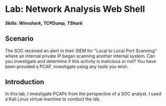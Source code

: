 # Lab: Network Analysis Web Shell
##### Skills: Wireshark, TCPDump, TShark
## Scenario
The SOC received an alert in their SIEM for "Local to Local Port Scanning" where an internal private IP began scanning another internal system. Can you investigate and determine if this activity is malicious or not? You have been provided a PCAP, investigate using any tools you wish. 

## Introduction
In this lab, I investigate PCAPs from the perspective of a SOC analyst. I used a Kali Linux virtual machine to conduct the lab.
